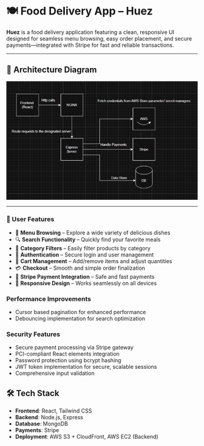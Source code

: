 # 🍽️ Food Delivery App – Huez

**Huez** is a food delivery application featuring a clean, responsive UI designed for seamless menu browsing, easy order placement, and secure payments—integrated with Stripe for fast and reliable transactions.

---

## 🧠 Architecture Diagram

![Architecture Diagram](./assets/architecture.png)

---

### 🚀 User Features

- 🍱 **Menu Browsing** – Explore a wide variety of delicious dishes  
- 🔍 **Search Functionality** – Quickly find your favorite meals  
- 🧃 **Category Filters** – Easily filter products by category  
- 🔐 **Authentication** – Secure login and user management  
- 🛒 **Cart Management** – Add/remove items and adjust quantities  
- 💳 **Checkout** – Smooth and simple order finalization  
- 🧾 **Stripe Payment Integration** – Safe and fast payments  
- 📱 **Responsive Design** – Works seamlessly on all devices  

### Performance Improvements

- Cursor based pagination for enhanced performance
- Debouncing implementation for search optimization

### Security Features

- Secure payment processing via Stripe gateway
- PCI-compliant React elements integration
- Password protection using bcrypt hashing
- JWT token implementation for secure, scalable sessions
- Comprehensive input validation


## 🛠 Tech Stack

- **Frontend**: React, Tailwind CSS
- **Backend**: Node.js, Express
- **Database**: MongoDB
- **Payments**: Stripe
- **Deployment**: AWS S3 + CloudFront, AWS EC2 (Backend)

